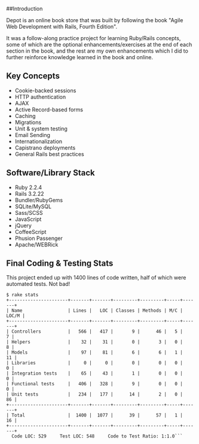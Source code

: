 ##Introduction

Depot is an online book store that was built by following the book "Agile Web Development with Rails, Fourth Edition". 

It was a follow-along practice project for learning Ruby/Rails concepts, some of which are the optional enhancements/exercises at the end of each section in the book, and the rest are my own enhancements which I did to further reinforce knowledge learned in the book and online.

## Key Concepts

* Cookie-backed sessions
* HTTP authentication
* AJAX
* Active Record-based forms
* Caching
* Migrations
* Unit & system testing
* Email Sending
* Internationalization
* Capistrano deployments
* General Rails best practices

## Software/Library Stack

* Ruby 2.2.4
* Rails 3.2.22
* Bundler/RubyGems
* SQLite/MySQL
* Sass/SCSS
* JavaScript
* jQuery
* CoffeeScript
* Phusion Passenger
* Apache/WEBRick

## Final Coding & Testing Stats

This project ended up with 1400 lines of code written, half of which were automated tests. Not bad!

    $ rake stats
    +----------------------+-------+-------+---------+---------+-----+-------+
    | Name                 | Lines |   LOC | Classes | Methods | M/C | LOC/M |
    +----------------------+-------+-------+---------+---------+-----+-------+
    | Controllers          |   566 |   417 |       9 |      46 |   5 |     7 |
    | Helpers              |    32 |    31 |       0 |       3 |   0 |     8 |
    | Models               |    97 |    81 |       6 |       6 |   1 |    11 |
    | Libraries            |     0 |     0 |       0 |       0 |   0 |     0 |
    | Integration tests    |    65 |    43 |       1 |       0 |   0 |     0 |
    | Functional tests     |   406 |   328 |       9 |       0 |   0 |     0 |
    | Unit tests           |   234 |   177 |      14 |       2 |   0 |    86 |
    +----------------------+-------+-------+---------+---------+-----+-------+
    | Total                |  1400 |  1077 |      39 |      57 |   1 |    16 |
    +----------------------+-------+-------+---------+---------+-----+-------+
      Code LOC: 529     Test LOC: 548     Code to Test Ratio: 1:1.0```
